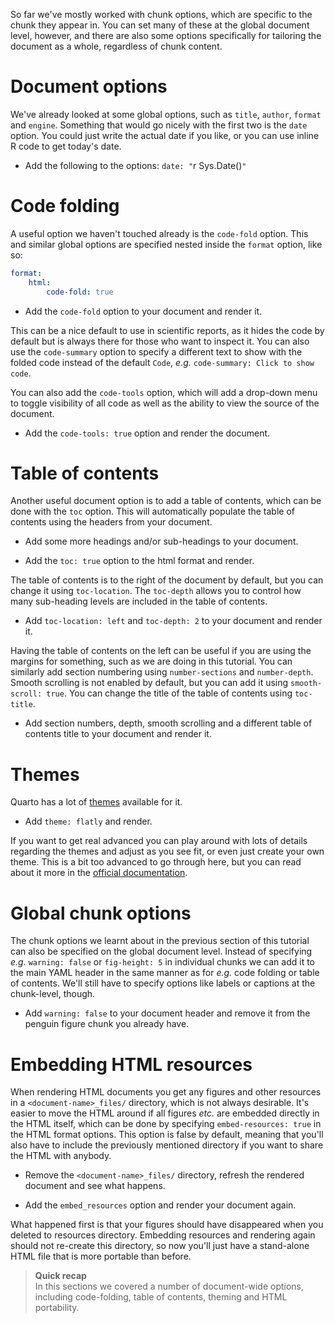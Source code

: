 So far we've mostly worked with chunk options, which are specific to the chunk
they appear in. You can set many of these at the global document level, however,
and there are also some options specifically for tailoring the document as a
whole, regardless of chunk content.

# Document options

We've already looked at some global options, such as `title`, `author`, `format`
and `engine`. Something that would go nicely with the first two is the `date`
option. You could just write the actual date if you like, or you can use inline
R code to get today's date.

* Add the following to the options: `date: "`r Sys.Date()`"`

# Code folding

A useful option we haven't touched already is the `code-fold` option. This and
similar global options are specified nested inside the `format` option, like so:

```yaml
format:
    html:
        code-fold: true
```

* Add the `code-fold` option to your document and render it.

This can be a nice default to use in scientific reports, as it hides the code by
default but is always there for those who want to inspect it. You can also use
the `code-summary` option to specify a different text to show with the folded
code instead of the default `Code`, *e.g.* `code-summary: Click to show code`.

You can also add the `code-tools` option, which will add a drop-down menu to
toggle visibility of all code as well as the ability to view the source of the
document.

* Add the `code-tools: true` option and render the document.

# Table of contents

Another useful document option is to add a table of contents, which can be done
with the `toc` option. This will automatically populate the table of contents
using the headers from your document.

* Add some more headings and/or sub-headings to your document.

* Add the `toc: true` option to the html format and render.

The table of contents is to the right of the document by default, but you can
change it using `toc-location`. The `toc-depth` allows you to control how many
sub-heading levels are included in the table of contents.

* Add `toc-location: left` and `toc-depth: 2` to your document and render it.

Having the table of contents on the left can be useful if you are using the
margins for something, such as we are doing in this tutorial. You can similarly
add section numbering using `number-sections` and `number-depth`. Smooth
scrolling is not enabled by default, but you can add it using `smooth-scroll:
true`. You can change the title of the table of contents using `toc-title`.

* Add section numbers, depth, smooth scrolling and a different table of contents
  title to your document and render it.

# Themes

Quarto has a lot of [themes](https://bootswatch.com/) available for it.

* Add `theme: flatly` and render.

If you want to get real advanced you can play around with lots of details
regarding the themes and adjust as you see fit, or even just create your own
theme. This is a bit too advanced to go through here, but you can read about it
more in the [official documentation](https://quarto.org/docs/output-formats/html-themes.html).

# Global chunk options

The chunk options we learnt about in the previous section of this tutorial can
also be specified on the global document level. Instead of specifying *e.g.*
`warning: false` or `fig-height: 5` in individual chunks we can add it to the
main YAML header in the same manner as for *e.g.* code folding or table of
contents. We'll still have to specify options like labels or captions at the
chunk-level, though.

* Add `warning: false` to your document header and remove it from the penguin
  figure chunk you already have.

# Embedding HTML resources

When rendering HTML documents you get any figures and other resources in a
`<document-name>_files/` directory, which is not always desirable. It's easier
to move the HTML around if all figures *etc.* are embedded directly in the HTML
itself, which can be done by specifying `embed-resources: true` in the HTML
format options. This option is false by default, meaning that you'll also have
to include the previously mentioned directory if you want to share the HTML with
anybody.

* Remove the `<document-name>_files/` directory, refresh the rendered document
  and see what happens.

* Add the `embed_resources` option and render your document again.

What happened first is that your figures should have disappeared when you
deleted to resources directory. Embedding resources and rendering again should
not re-create this directory, so now you'll just have a stand-alone HTML file
that is more portable than before.

> **Quick recap** <br>
> In this sections we covered a number of document-wide options, including
> code-folding, table of contents, theming and HTML portability.
